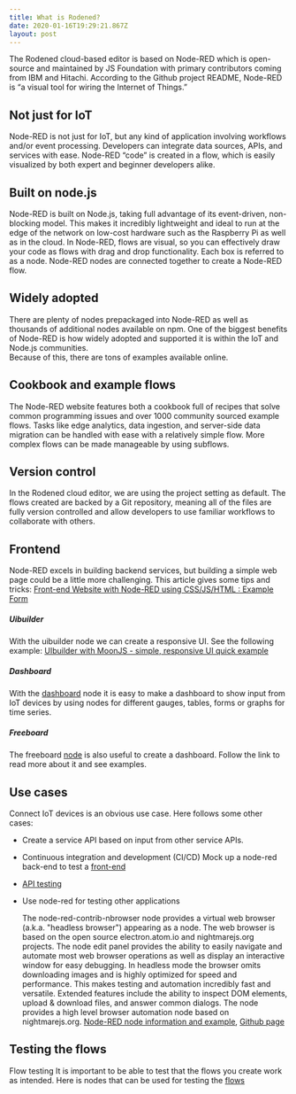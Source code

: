 ```yaml
---
title: What is Rodened?
date: 2020-01-16T19:29:21.867Z
layout: post
---
```

The Rodened cloud-based editor is based on Node-RED which is open-source and maintained by JS Foundation with primary contributors coming from IBM and Hitachi.  According to the Github project README, Node-RED is “a visual tool for wiring the Internet of Things.”

## Not just for IoT

Node-RED is not just for IoT, but any kind of application involving workflows and/or event processing.  Developers can integrate data sources, APIs, and services with ease. Node-RED “code” is created in a flow, which is easily visualized by both expert and beginner developers alike. 

## Built on node.js

Node-RED is built on Node.js, taking full advantage of its event-driven, non-blocking model. This makes it incredibly lightweight and ideal to run at the edge of the network on low-cost hardware such as the Raspberry Pi as well as in the cloud. In Node-RED, flows are visual, so you can effectively draw your code as flows with drag and drop functionality.  Each box is referred to as a node. Node-RED nodes are connected together to create a Node-RED flow.

## Widely adopted

There are plenty of nodes prepackaged into Node-RED as well as thousands of additional nodes available on npm. One of the biggest benefits of Node-RED is how widely adopted and supported it is within the IoT and Node.js communities.\
Because of this, there are tons of examples available online. 

## Cookbook and example flows

The Node-RED website features both a cookbook full of recipes that solve common programming issues and over 1000 community sourced example flows.  Tasks like edge analytics, data ingestion, and server-side data migration can be handled with ease with a relatively simple flow.  More complex flows can be made manageable by using subflows.

## Version control

In the Rodened cloud editor, we are using the project setting as default.  The flows created are backed by a Git repository, meaning all of the files are fully version controlled and allow developers to use familiar workflows to collaborate with others.

## Frontend

Node-RED excels in building backend services, but building a simple web page could be a little more challenging. This article gives some tips and tricks: [Front-end Website with Node-RED using CSS/JS/HTML : Example Form](https://flows.nodered.org/flow/1bffe6808d37bd96cce283939983e758)

##### Uibuilder

With the uibuilder node we can create a responsive UI. See the following example: [UIbuilder with MoonJS - simple, responsive UI quick example](https://flows.nodered.org/flow/e909c3fa700b68abe94cd822e46c084f)

##### Dashboard

With the [dashboard](https://flows.nodered.org/node/node-red-dashboard) node it is easy to make a dashboard to show input from IoT devices by using nodes for different gauges, tables, forms or graphs for time series. 

##### Freeboard

The freeboard [node](https://flows.nodered.org/node/node-red-contrib-freeboard) is also useful to create a dashboard. Follow the link to read more about it and see examples.

## Use cases

Connect IoT devices is an obvious use case. Here follows some other cases:

* Create a service API based on input from other service APIs.
* Continuous integration and development (CI/CD) Mock up a node-red back-end to test a [front-end](https://ordina-jworks.github.io/testing/2018/08/15/node-red-dev-ci.html)
* [API testing](https://ordina-jworks.github.io/testing/2018/01/04/3-stages-api-testing.html)
* Use node-red for testing other applications 

  The node-red-contrib-nbrowser node provides a virtual web browser (a.k.a. "headless browser") appearing as a node. The web browser is based on the open source electron.atom.io and nightmarejs.org projects. The node edit panel provides the ability to easily navigate and automate most web browser operations as well as display an interactive window for easy debugging. In headless mode the browser omits downloading images and is highly optimized for speed and performance. This makes testing and automation incredibly fast and versatile. Extended features include the ability to inspect DOM elements, upload & download files, and answer common dialogs. The node provides a high level browser automation node based on nightmarejs.org.
  [Node-RED node information and example](https://flows.nodered.org/node/node-red-contrib-nbrowser), [Github page](https://github.com/steveorevo/node-red-contrib-nbrowser)

## Testing the flows
Flow testing It is important to be able to test that the flows you create work as intended.  Here is nodes that can be used for testing the [flows](https://github.com/node-red/node-red/wiki/Flow-testing)
